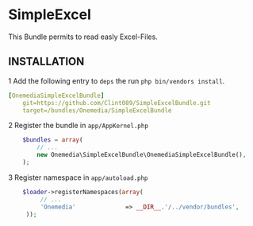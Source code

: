 SimpleExcel
===========
This Bundle permits to read easly Excel-Files.


## INSTALLATION

1 Add the following entry to ``deps`` the run ``php bin/vendors install``.

``` yaml 
[OnemediaSimpleExcelBundle]
    git=https://github.com/Clint089/SimpleExcelBundle.git
    target=/bundles/Onemedia/SimpleExcelBundle
```

2 Register the bundle in ``app/AppKernel.php``

``` php
    $bundles = array(
        // ...
        new Onemedia\SimpleExcelBundle\OnemediaSimpleExcelBundle(),
    );
```

3  Register namespace in ``app/autoload.php``

``` php
    $loader->registerNamespaces(array(
         // ...
         'Onemedia'              => __DIR__.'/../vendor/bundles',
     ));
```



